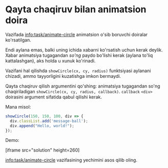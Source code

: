 
# Qayta chaqiruv bilan animatsion doira

Vazifada <info:task/animate-circle> animatsion o'sib boruvchi doiralar ko'rsatilgan.

Endi aylana emas, balki uning ichida xabarni ko'rsatish uchun kerak deylik. Xabar animatsiya tugagandan *so'ng* paydo bo'lishi kerak (aylana to'liq kattalashgan), aks holda u xunuk ko'rinadi.

Vazifani hal qilishda `showCircle(cx, cy, radius)` funktsiyasi aylanani chizadi, ammo tayyorligini kuzatishga imkon bermaydi.

Qayta chaqiruv qilish argumentini qo'shing: animatsiya tugagandan so'ng chaqiriladigan `showCircle(cx, cy, radius, callback)`. `callback` `<div>` doirasini argument sifatida qabul qilishi kerak.

Mana misol:

```js
showCircle(150, 150, 100, div => {
  div.classList.add('message-ball');
  div.append("Hello, world!");
});
```

Demo:

[iframe src="solution" height=260]

<info:task/animate-circle> vazifasining yechimini asos qilib oling.